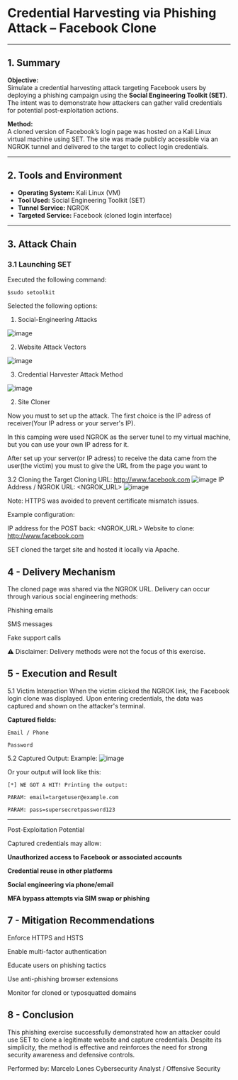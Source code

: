# Credential Harvesting via Phishing Attack – Facebook Clone

---

## 1. Summary

**Objective:**  
Simulate a credential harvesting attack targeting Facebook users by deploying a phishing campaign using the **Social Engineering Toolkit (SET)**. The intent was to demonstrate how attackers can gather valid credentials for potential post-exploitation actions.

**Method:**  
A cloned version of Facebook’s login page was hosted on a Kali Linux virtual machine using SET. The site was made publicly accessible via an NGROK tunnel and delivered to the target to collect login credentials.

---

## 2. Tools and Environment

- **Operating System:** Kali Linux (VM)
- **Tool Used:** Social Engineering Toolkit (SET)
- **Tunnel Service:** NGROK
- **Targeted Service:** Facebook (cloned login interface)

---

## 3. Attack Chain

### 3.1 Launching SET

Executed the following command:


    $sudo setoolkit



Selected the following options:

1) Social-Engineering Attacks

![image](/imgs/Screenshot%202025-07-01%20221450.png)

2) Website Attack Vectors

![image](/imgs/image.png)

3) Credential Harvester Attack Method

![image](/imgs/Screenshot%202025-07-01%20223603.png)

2) Site Cloner

Now you must to set up the attack. The first choice is the IP adress of receiver(Your IP adress or your server's IP).

In this camping were used NGROK as the server tunel to my virtual machine, but you can use your own IP adress for it.

After set up your server(or IP adress) to receive the data came from the user(the victim) you must to give the URL from the page you want to 

3.2 Cloning the Target
Cloning URL: http://www.facebook.com
![image](/imgs/Screenshot%202025-07-01%20224532.png)
IP Address / NGROK URL: <NGROK_URL>
![image](/imgs/Screenshot%202025-07-01%20223941.png)


Note: HTTPS was avoided to prevent certificate mismatch issues.

Example configuration:


IP address for the POST back: <NGROK_URL>
Website to clone: http://www.facebook.com

SET cloned the target site and hosted it locally via Apache.

## 4 - Delivery Mechanism

The cloned page was shared via the NGROK URL. Delivery can occur through various social engineering methods:

Phishing emails

SMS messages

Fake support calls

⚠️ Disclaimer: Delivery methods were not the focus of this exercise.

## 5 - Execution and Result
5.1 Victim Interaction
When the victim clicked the NGROK link, the Facebook login clone was displayed. Upon entering credentials, the data was captured and shown on the attacker's terminal.

**Captured fields:**

    Email / Phone

    Password

5.2 Captured Output:
Example:
![image](/imgs/Screenshot%202025-07-01%20230301.png)

Or your output will look like this:

    [*] WE GOT A HIT! Printing the output:

    PARAM: email=targetuser@example.com

    PARAM: pass=supersecretpassword123 

--------
Post-Exploitation Potential

 Captured credentials may allow:

**Unauthorized access to Facebook or associated accounts**

**Credential reuse in other platforms**

**Social engineering via phone/email**

**MFA bypass attempts via SIM swap or phishing**

## 7 - Mitigation Recommendations
Enforce HTTPS and HSTS

Enable multi-factor authentication

Educate users on phishing tactics

Use anti-phishing browser extensions

Monitor for cloned or typosquatted domains

## 8 - Conclusion
This phishing exercise successfully demonstrated how an attacker could use SET to clone a legitimate website and capture credentials. Despite its simplicity, the method is effective and reinforces the need for strong security awareness and defensive controls.

Performed by:
Marcelo Lones
Cybersecurity Analyst / Offensive Security


